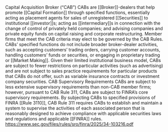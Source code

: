 Capital Acquisition Broker (“CAB”)
CABs are [[Broker]]-dealers that help promote [[Capital Formation]] through specified functions, essentially acting as placement agents for sales of unregistered [[Securities]] to institutional [[investor]]s; acting as [[intermediary]]s in connection with the change of control of privately held companies; and advising companies and private equity funds on capital raising and corporate restructuring. Member firms that meet the CAB criteria may elect to be governed by the CAB Rules. CABs’ specified functions do not include broader broker-dealer activities, such as accepting customers’ trading orders, carrying customer accounts, handling customers’ funds or securities, or engaging in proprietary trading or [[Market Making]]. Given their limited institutional business model, CABs are subject to fewer restrictions on particular activities (such as advertising) and are not subject to sales practice requirements for particular products that CABs do not offer, such as variable insurance contracts or investment company securities. CAB Supervisory Requirements CABs are subject to less extensive supervisory requirements than non-CAB member firms; however, pursuant to CAB Rule 311, CABs are subject to FINRA’s core supervisory requirements. By subjecting CABs to specified provisions of FINRA [[Rule 3110]], CAB Rule 311 requires CABs to establish and maintain a system to supervise the activities of each associated person that is reasonably designed to achieve compliance with applicable securities laws and regulations and applicable [[FINRA]] rules.
https://www.sec.gov/files/rules/sro/finra/2025/34-103216.pdf